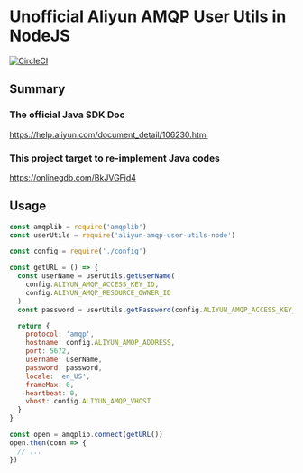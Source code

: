 # Unofficial Aliyun AMQP User Utils in NodeJS

[![CircleCI](https://circleci.com/gh/emj365/aliyun-amqp-user-utils-node/tree/master.svg?style=svg)](https://circleci.com/gh/emj365/aliyun-amqp-user-utils-node/tree/master)

## Summary

### The official Java SDK Doc

https://help.aliyun.com/document_detail/106230.html

### This project target to re-implement Java codes

https://onlinegdb.com/BkJVGFjd4

## Usage

```javascript
const amqplib = require('amqplib')
const userUtils = require('aliyun-amqp-user-utils-node')

const config = require('./config')

const getURL = () => {
  const userName = userUtils.getUserName(
    config.ALIYUN_AMQP_ACCESS_KEY_ID,
    config.ALIYUN_AMQP_RESOURCE_OWNER_ID
  )
  const password = userUtils.getPassword(config.ALIYUN_AMQP_ACCESS_KEY_SECRET)

  return {
    protocol: 'amqp',
    hostname: config.ALIYUN_AMQP_ADDRESS,
    port: 5672,
    username: userName,
    password: password,
    locale: 'en_US',
    frameMax: 0,
    heartbeat: 0,
    vhost: config.ALIYUN_AMQP_VHOST
  }
}

const open = amqplib.connect(getURL())
open.then(conn => {
  // ...
})
```
